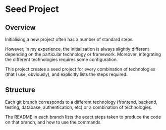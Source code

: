 # Seed Project

## Overview

Initialising a new project often has a number of standard steps.

However, in my experience, the initialisation is always slightly different depending on the 
particular technology or framework. Moreover, integrating the different technologies requires some
configuration.

This project creates a seed project for every combination of technologies (that I use, obviously),
and explicitly lists the steps required.

## Structure

Each git branch corresponds to a different technology (frontend, backend, testing, database, authentication, etc)
or a combination of technologies.

The README in each branch lists the exact steps taken to produce the code on that branch, and how to use the commands.